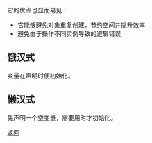 它的优点也显而易见：
-   它能够避免对象重复创建，节约空间并提升效率
-   避免由于操作不同实例导致的逻辑错误
## 饿汉式
变量在声明时便初始化。
## 懒汉式
先声明一个空变量，需要用时才初始化。

[返回](构建型模式/readme.md)